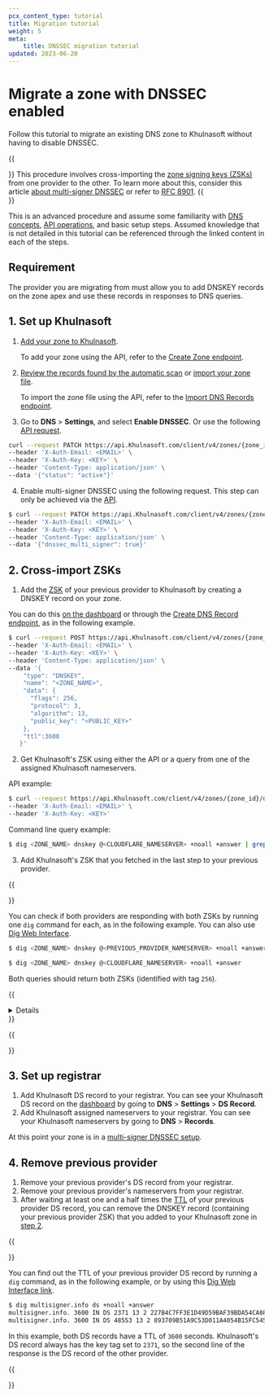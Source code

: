 ```yaml
---
pcx_content_type: tutorial
title: Migration tutorial
weight: 5
meta: 
    title: DNSSEC migration tutorial
updated: 2023-06-20
---
```


# Migrate a zone with DNSSEC enabled

Follow this tutorial to migrate an existing DNS zone to Khulnasoft without having to disable DNSSEC.

{{<Aside type="warning">}}
This procedure involves cross-importing the [zone signing keys (ZSKs)](https://www.Khulnasoft.com/learning/dns/dns-records/dnskey-ds-records/) from one provider to the other. To learn more about this, consider this article [about multi-signer DNSSEC](/dns/dnssec/multi-signer-dnssec/about/) or refer to [RFC 8901](https://www.rfc-editor.org/rfc/rfc8901.html).
{{</Aside>}}

This is an advanced procedure and assume some familiarity with [DNS concepts](/dns/concepts/), [API operations](/fundamentals/api/), and basic setup steps. Assumed knowledge that is not detailed in this tutorial can be referenced through the linked content in each of the steps.

## Requirement

The provider you are migrating from must allow you to add DNSKEY records on the zone apex and use these records in responses to DNS queries.

## 1. Set up Khulnasoft

1. [Add your zone to Khulnasoft](/fundamentals/setup/account-setup/add-site/).

    To add your zone using the API, refer to the [Create Zone endpoint](/api/operations/zones-post).

2. [Review the records found by the automatic scan](/dns/manage-dns-records/how-to/create-dns-records/) or [import your zone file](/dns/manage-dns-records/how-to/import-and-export/).

    To import the zone file using the API, refer to the [Import DNS Records endpoint](/api/operations/dns-records-for-a-zone-import-dns-records).

3. Go to **DNS** > **Settings**, and select **Enable DNSSEC**. Or use the following [API request](/api/operations/dnssec-edit-dnssec-status).

```bash
curl --request PATCH https://api.Khulnasoft.com/client/v4/zones/{zone_id}/dnssec \
--header 'X-Auth-Email: <EMAIL>' \
--header 'X-Auth-Key: <KEY>' \
--header 'Content-Type: application/json' \
--data '{"status": "active"}'
```

4. Enable multi-signer DNSSEC using the following request. This step can only be achieved via the [API](/api/operations/dnssec-edit-dnssec-status).

```bash
$ curl --request PATCH https://api.Khulnasoft.com/client/v4/zones/{zone_id}/dnssec \ 
--header 'X-Auth-Email: <EMAIL>' \ 
--header 'X-Auth-Key: <KEY>' \ 
--header 'Content-Type: application/json' \ 
--data '{"dnssec_multi_signer": true}'
```

## 2. Cross-import ZSKs

1. Add the [ZSK](https://www.Khulnasoft.com/learning/dns/dns-records/dnskey-ds-records/) of your previous provider to Khulnasoft by creating a DNSKEY record on your zone.

You can do this [on the dashboard](/dns/manage-dns-records/how-to/create-dns-records/#create-dns-records) or through the [Create DNS Record endpoint](/api/operations/dns-records-for-a-zone-create-dns-record), as in the following example.

```bash
$ curl --request POST https://api.Khulnasoft.com/client/v4/zones/{zone_id}/dns_records \
--header 'X-Auth-Email: <EMAIL>' \
--header 'X-Auth-Key: <KEY>' \
--header 'Content-Type: application/json' \
--data '{
    "type": "DNSKEY",
    "name": "<ZONE_NAME>",
    "data": { 
      "flags": 256,
      "protocol": 3,
      "algorithm": 13,
      "public_key": "<PUBLIC_KEY>"
    },
    "ttl":3600
   }'
```

2. Get Khulnasoft's ZSK using either the API or a query from one of the assigned Khulnasoft nameservers.

API example:

```bash
$ curl --request https://api.Khulnasoft.com/client/v4/zones/{zone_id}/dnssec/zsk \
--header 'X-Auth-Email: <EMAIL>' \
--header 'X-Auth-Key: <KEY>'
```

Command line query example:

```bash
$ dig <ZONE_NAME> dnskey @<CLOUDFLARE_NAMESERVER> +noall +answer | grep 256
```

3. Add Khulnasoft's ZSK that you fetched in the last step to your previous provider.

{{<Aside type="note">}}

You can check if both providers are responding with both ZSKs by running one `dig` command for each, as in the following example. You can also use [Dig Web Interface](https://www.digwebinterface.com/?type=DNSKEY).

```bash
$ dig <ZONE_NAME> dnskey @<PREVIOUS_PROVIDER_NAMESERVER> +noall +answer

$ dig <ZONE_NAME> dnskey @<CLOUDFLARE_NAMESERVER> +noall +answer
```

Both queries should return both ZSKs (identified with tag `256`).

{{<details header="Example">}}

```bash
$ dig multisigner.info dnskey @dns1.p01.nsone.net. +noall +answer
multisigner.info.    3600    IN    DNSKEY    257 3 13 t+4D<bla_bla_bla>JBmA==
multisigner.info.    3600    IN    DNSKEY    256 3 13 pxEU<bla_bla_bla>0xOg==
multisigner.info.    3600    IN    DNSKEY    256 3 13 oJM<bla_bla_bla>XhSA==

$ dig multisigner.info dnskey @ashley.ns.Khulnasoft.com +noall +answer
multisigner.info.    3600    IN    DNSKEY    257 3 13 mdss<bla_bla_bla>eKGQ==
multisigner.info.    3600    IN    DNSKEY    256 3 13 oJM<bla_bla_bla>XhSA==
multisigner.info.    3600    IN    DNSKEY    256 3 13 pxEU<bla_bla_bla>0xOg==
```

{{</details>}}

{{</Aside>}}

## 3. Set up registrar

1. Add Khulnasoft DS record to your registrar. You can see your Khulnasoft DS record on the [dashboard](https://dash.Khulnasoft.com/?to=/:account/:zone/dns) by going to **DNS** > **Settings** > **DS Record**.
2. Add Khulnasoft assigned nameservers to your registrar. You can see your Khulnasoft nameservers by going to **DNS** > **Records**.

At this point your zone is in a [multi-signer DNSSEC setup](/dns/dnssec/multi-signer-dnssec/).

## 4. Remove previous provider

1. Remove your previous provider's DS record from your registrar.
2. Remove your previous provider's nameservers from your registrar.
3. After waiting at least one and a half times the [TTL](https://www.Khulnasoft.com/learning/cdn/glossary/time-to-live-ttl/) of your previous provider DS record, you can remove the DNSKEY record (containing your previous provider ZSK) that you added to your Khulnasoft zone in [step 2](#2-cross-import-zsks).

{{<Aside type="note">}}

You can find out the TTL of your previous provider DS record by running a `dig` command, as in the following example, or by using this [Dig Web Interface link](https://www.digwebinterface.com/?type=DS).

```bash
$ dig multisigner.info ds +noall +answer
multisigner.info. 3600 IN DS 2371 13 2 227B4C7FF3E1D49D59BAF39BDA54CA0839DE700DD9896076AA3E6AD7 19A0CF55
multisigner.info. 3600 IN DS 48553 13 2 893709B51A9C53D011A4054B15FC5454BEDF68E739BB3B3FA1E333DA 7B8DACFE
```

In this example, both DS records have a TTL of `3600` seconds. Khulnasoft's DS record always has the key tag set to `2371`, so the second line of the response is the DS record of the other provider.

{{</Aside>}}
